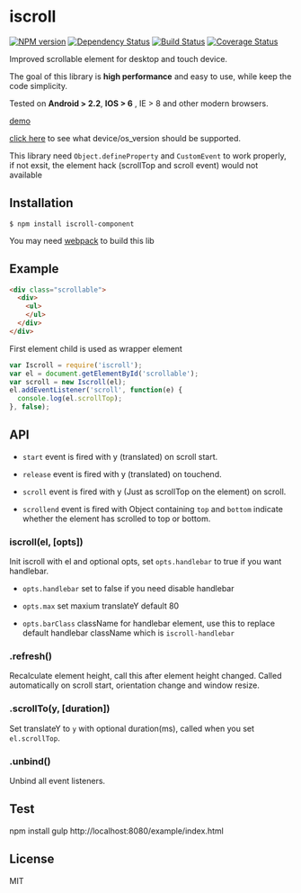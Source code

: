 # iscroll

[![NPM version](https://img.shields.io/npm/v/iscroll-component.svg?style=flat-square)](https://www.npmjs.com/package/iscroll-component)
[![Dependency Status](https://img.shields.io/david/chemzqm/iscroll.svg?style=flat-square)](https://david-dm.org/chemzqm/iscroll)
[![Build Status](https://img.shields.io/travis/chemzqm/iscroll/master.svg?style=flat-square)](http://travis-ci.org/chemzqm/iscroll)
[![Coverage Status](https://img.shields.io/coveralls/chemzqm/iscroll/master.svg?style=flat-square)](https://coveralls.io/github/chemzqm/iscroll?branch=master)

Improved scrollable element for desktop and touch device.

The goal of this library is **high performance** and easy to use, while keep the code simplicity.

Tested on **Android > 2.2**, **IOS > 6** , IE > 8 and other modern browsers.

[demo](http://chemzqm.github.io/iscroll/)

[click here](https://github.com/chemzqm/iscroll/blob/master/supported.tsv) to see what device/os_version should be supported.

This library need `Object.defineProperty` and `CustomEvent` to work properly, if not exsit, the element hack (scrollTop and scroll event) would not available

## Installation

    $ npm install iscroll-component

You may need [webpack](https://webpack.github.io/) to build this lib

## Example

``` html
<div class="scrollable">
  <div>
    <ul>
    </ul>
  </div>
</div>
```

First element child is used as wrapper element

```js
var Iscroll = require('iscroll');
var el = document.getElementById('scrollable');
var scroll = new Iscroll(el);
el.addEventListener('scroll', function(e) {
  console.log(el.scrollTop);
}, false);
```

## API

* `start` event is fired with y (translated) on scroll start.

* `release` event is fired with y (translated) on touchend.

* `scroll` event is fired with y (Just as scrollTop on the element) on scroll.

* `scrollend` event is fired with Object containing `top` and `bottom` indicate whether the element has scrolled to top or bottom.

### iscroll(el, [opts])

Init iscroll with el and optional opts, set `opts.handlebar` to true if you want handlebar.

* `opts.handlebar` set to false if you need disable handlebar

* `opts.max` set maxium translateY default 80

* `opts.barClass` className for handlebar element, use this to replace default
  handlebar className which is `iscroll-handlebar`

### .refresh()

Recalculate element height, call this after element height changed.
Called automatically on scroll start, orientation change and window resize.

### .scrollTo(y, [duration])

Set translateY to `y` with optional duration(ms), called when you set `el.scrollTop`.

### .unbind()

Unbind all event listeners.

## Test
  npm install
  gulp
  http://localhost:8080/example/index.html

## License

MIT
